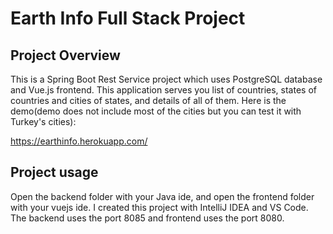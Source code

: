 # Earth Info Full Stack Project

## Project Overview

This is a Spring Boot Rest Service project which uses PostgreSQL database and Vue.js frontend. This application serves you list of countries, states of countries and cities of states, and details of all of them. Here is the demo(demo does not include most of the cities but you can test it with Turkey's cities):

https://earthinfo.herokuapp.com/

## Project usage

Open the backend folder with your Java ide, and open the frontend folder with your vuejs ide. I created this project with IntelliJ IDEA and VS Code.
The backend uses the port 8085 and frontend uses the port 8080.
